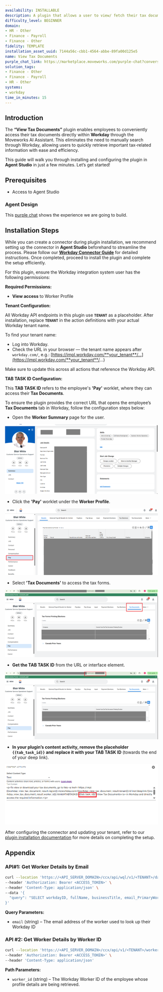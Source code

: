 ```yaml
---
availability: INSTALLABLE
description: A plugin that allows a user to view/ fetch their tax documents.
difficulty_level: BEGINNER
domain:
- HR - Other
- Finance - Payroll
- Finance - Other
fidelity: TEMPLATE
installation_asset_uuid: 7144a56c-cbb1-4564-abbe-89fa00d125e5
name: View Tax Documents
purple_chat_link: https://marketplace.moveworks.com/purple-chat?conversation=%7B%22startTimestamp%22%3A%2211%3A43+AM%22%2C%22messages%22%3A%5B%7B%22role%22%3A%22user%22%2C%22parts%22%3A%5B%7B%22richText%22%3A%22Where+can+I+find+my+tax+forms%3F%22%7D%5D%7D%2C%7B%22role%22%3A%22assistant%22%2C%22parts%22%3A%5B%7B%22reasoningSteps%22%3A%5B%7B%22status%22%3A%22success%22%2C%22richText%22%3A%22The+user+is+asking+for+their+tax+documents.%22%7D%2C%7B%22status%22%3A%22success%22%2C%22richText%22%3A%22Looking+up+user+profile...%22%7D%2C%7B%22status%22%3A%22pending%22%2C%22richText%22%3A%22Searching+for+tax+documents+for+the+user+in+Workday...%22%7D%5D%7D%5D%7D%2C%7B%22role%22%3A%22assistant%22%2C%22parts%22%3A%5B%7B%22richText%22%3A%22%3Cp%3EThe+tax+document+link+is+available.+You+can+access+it+directly+here%3A%3C%2Fp%3E%5Cn%3Cp%3E%3Ca+href%3D%5C%22%23%5C%22%3EView+Tax+Documents%3C%2Fa%3E%3C%2Fp%3E%22%7D%2C%7B%22citations%22%3A%5B%7B%22connectorName%22%3A%22workday%22%2C%22citationTitle%22%3A%22View+Tax+Documents%22%7D%5D%7D%2C%7B%22richText%22%3A%22%3Cp%3EIf+you+need+further+assistance+or+have+another+request%2C+please+let+me+know%21%3C%2Fp%3E%22%7D%5D%7D%5D%7D
solution_tags:
- Finance - Other
- Finance - Payroll
- HR - Other
systems:
- workday
time_in_minutes: 15
---
```


## Introduction

The **“View Tax Documents”** plugin enables employees to conveniently access their tax documents directly within **Workday** through the Moveworks AI Assistant. This eliminates the need to manually search through Workday, allowing users to quickly retrieve important tax-related information with ease and efficiency.

This guide will walk you through installing and configuring the plugin in **Agent Studio** in just a few minutes. Let’s get started!

## **Prerequisites**

- Access to Agent Studio

### Agent Design

This [purple chat](https://marketplace.moveworks.com/purple-chat?conversation=%7B%22startTimestamp%22%3A%2211%3A43+AM%22%2C%22messages%22%3A%5B%7B%22role%22%3A%22user%22%2C%22parts%22%3A%5B%7B%22richText%22%3A%22Where+can+I+find+my+tax+forms%3F%22%7D%5D%7D%2C%7B%22role%22%3A%22assistant%22%2C%22parts%22%3A%5B%7B%22reasoningSteps%22%3A%5B%7B%22status%22%3A%22success%22%2C%22richText%22%3A%22The+user+is+asking+for+their+tax+documents.%22%7D%2C%7B%22status%22%3A%22success%22%2C%22richText%22%3A%22Looking+up+user+profile...%22%7D%2C%7B%22status%22%3A%22pending%22%2C%22richText%22%3A%22Searching+for+tax+documents+for+the+user+in+Workday...%22%7D%5D%7D%5D%7D%2C%7B%22role%22%3A%22assistant%22%2C%22parts%22%3A%5B%7B%22richText%22%3A%22%3Cp%3EThe+tax+document+link+is+available.+You+can+access+it+directly+here%3A%3C%2Fp%3E%5Cn%3Cp%3E%3Ca+href%3D%5C%22%23%5C%22%3EView+Tax+Documents%3C%2Fa%3E%3C%2Fp%3E%22%7D%2C%7B%22citations%22%3A%5B%7B%22connectorName%22%3A%22workday%22%2C%22citationTitle%22%3A%22View+Tax+Documents%22%7D%5D%7D%2C%7B%22richText%22%3A%22%3Cp%3EIf+you+need+further+assistance+or+have+another+request%2C+please+let+me+know%21%3C%2Fp%3E%22%7D%5D%7D%5D%7D) shows the experience we are going to build.

## Installation Steps

While you can create a connector during plugin installation, we recommend setting up the connector in **Agent Studio** beforehand to streamline the process. Please follow our [**Workday Connector Guide**](https://developer.moveworks.com/marketplace/package/?id=workday&hist=home%2Cbrws#how-to-implement) for detailed instructions. Once completed, proceed to install the plugin and complete the setup efficiently.

For this plugin, ensure the Workday integration system user has the following permissions:

**Required Permissions:**

- **View access** to Worker Profile

**Tenant Configuration:**

All Workday API endpoints in this plugin use **`TENANT`** as a placeholder. After installation, replace **`TENANT`** in the action definitions with your actual Workday tenant name.

To find your tenant name:

- Log into Workday.
- Check the URL in your browser — the tenant name appears after `workday.com/`, e.g.: [https://impl.workday.com/**your_tenant**/...](https://impl.workday.com/**your_tenant**/...)
    

Make sure to update this across all actions that reference the Workday API.

**TAB TASK ID Configuration:**

This **TAB TASK ID** refers to the employee's **'Pay'** worklet, where they can access their **Tax Documents**.

To ensure the plugin provides the correct URL that opens the employee’s **Tax Documents** tab in Workday, follow the configuration steps below:

- Open the **Worker Summary** page for the user.

![image.png](image.png)

-  Click the **'Pay'** worklet under the **Worker Profile**.

![image.png](image%201.png)

-  Select **'Tax Documents'** to access the tax forms.

![image.png](image%202.png)

-  **Get the TAB TASK ID** from the URL or interface element.

![image.png](image%203.png)

-  **In your plugin’s content activity, remove the placeholder `{{tab_task_id}}` and replace it with your TAB TASK ID** (towards the end of your deep link).

![image.png](Image%201987.png)

After configuring the connector and updating your tenant, refer to our [plugin installation documentation](https://help.moveworks.com/docs/ai-agent-marketplace-installation) for more details on completing the setup.

## **Appendix**

### **API#1:  Get Worker Details by Email**

```bash
curl --location 'https://<API_SERVER_DOMAIN>/ccx/api/wql/v1/<TENANT>/data' \
--header 'Authorization: Bearer <ACCESS_TOKEN>' \
--header 'Content-Type: application/json' \
--data '{
  "query": "SELECT workdayID, fullName, businessTitle, email_PrimaryWorkOrPrimaryHome as email, employeeID FROM allWorkers WHERE email_PrimaryWorkOrPrimaryHome = %27{{email}}%27"
}'
```

**Query Parameters:**

- `email` (string) – The email address of the worker used to look up their Workday ID

### **API #2: Get Worker Details by Worker ID**

```bash
curl --location 'https://<API_SERVER_DOMAIN>/ccx/api/v1/<TENANT>/workers/{{worker_id}}' \
--header 'Authorization: Bearer <ACCESS_TOKEN>' \
--header 'Content-Type: application/json'
```

**Path Parameters:**

- `worker_id` (string) – The Workday Worker ID of the employee whose profile details are being retrieved.